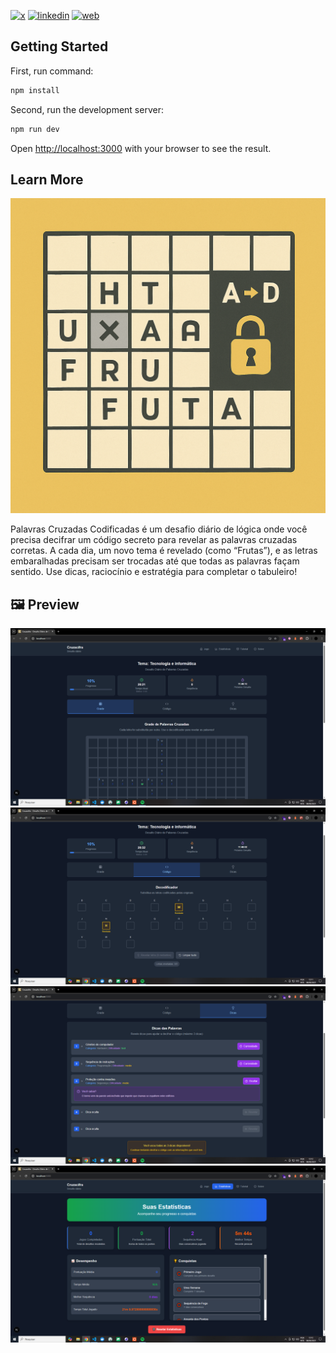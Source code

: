 [![x](https://img.shields.io/badge/X-000000?style=for-the-badge&logo=X&logoColor=white)](https://twitter.com/t_h_e_u)
[![linkedin](https://img.shields.io/badge/Linkedin-0A66C2?style=for-the-badge&logo=linkedin&logoColor=white)](https://www.linkedin.com/in/matheusgbatista/)
[![web](https://img.shields.io/badge/web-000000?style=for-the-badge&logo=web&logoColor=white)](https://t-heu.github.io)

## Getting Started

First, run command:

```bash
npm install
```

Second, run the development server:

```bash
npm run dev
```

Open [http://localhost:3000](http://localhost:3000) with your browser to see the result.

## Learn More

![Logo](docs/logo.png "logo")

Palavras Cruzadas Codificadas é um desafio diário de lógica onde você precisa decifrar um código secreto para revelar as palavras cruzadas corretas. A cada dia, um novo tema é revelado (como “Frutas”), e as letras embaralhadas precisam ser trocadas até que todas as palavras façam sentido. Use dicas, raciocínio e estratégia para completar o tabuleiro!

## 🖼️ Preview
![Screen 1](docs/preview.png "Screen 1")
![Screen 2](docs/image1.png "Screen 2")
![Screen 3](docs/image2.png "Screen 3")
![Screen 3](docs/image3.png "Screen 3")

